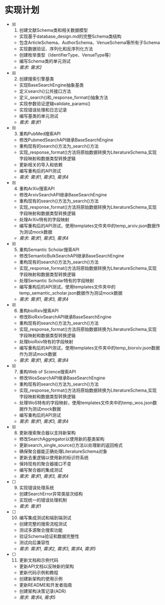 # 实现计划

- [x] 1. 创建文献Schema类和相关数据模型
  - 实现基于database_design.md的完整Schema类结构
  - 包含ArticleSchema、AuthorSchema、VenueSchema等所有子Schema
  - 实现数据验证、序列化和反序列化方法
  - 创建枚举类型（IdentifierType、VenueType等）
  - 编写Schema类的单元测试
  - _需求: 需求2_

- [x] 2. 创建搜索引擎基类
  - 实现BaseSearchEngine抽象基类
  - 定义search()公共接口方法
  - 定义_search()和_response_format()抽象方法
  - 实现参数验证逻辑validate_params()
  - 实现错误处理和日志记录
  - 编写基类的单元测试
  - _需求: 需求1_

- [x] 3. 重构PubMed搜索API
  - 修改PubmedSearchAPI继承BaseSearchEngine
  - 重构现有的search()方法为_search()方法
  - 实现_response_format()方法将原始数据转换为LiteratureSchema,实现字段映射和数据类型转换逻辑
  - 更新相关的导入和依赖
  - 编写重构后的API测试
  - _需求: 需求1, 需求3, 需求4_

- [x] 4. 重构ArXiv搜索API
  - 修改ArxivSearchAPI继承BaseSearchEngine
  - 重构现有的search()方法为_search()方法
  - 实现_response_format()方法将原始数据转换为LiteratureSchema,实现字段映射和数据类型转换逻辑
  - 处理ArXiv特有的字段映射
  - 编写重构后的API测试，使用templates文件夹中的temp_arxiv.json数据作为测试mock数据
  - _需求: 需求1, 需求3, 需求4_

- [x] 5. 重构Semantic Scholar搜索API
  - 修改SemanticBulkSearchAPI继承BaseSearchEngine
  - 重构现有的search()方法为_search()方法
  - 实现_response_format()方法将原始数据转换为LiteratureSchema,实现字段映射和数据类型转换逻辑
  - 处理Semantic Scholar特有的字段映射
  - 编写重构后的API测试，使用templates文件夹中的temp_semantic_scholar.json数据作为测试mock数据
  - _需求: 需求1, 需求3, 需求4_

- [x] 6. 重构bioRxiv搜索API
  - 修改BioRxivSearchAPI继承BaseSearchEngine
  - 重构现有的search()方法为_search()方法
  - 实现_response_format()方法将原始数据转换为LiteratureSchema,实现字段映射和数据类型转换逻辑
  - 处理bioRxiv特有的字段映射
  - 编写重构后的API测试，使用templates文件夹中的temp_biorxiv.json数据作为测试mock数据
  - _需求: 需求1, 需求3, 需求4_

- [x] 7. 重构Web of Science搜索API
  - 修改WosSearchAPI继承BaseSearchEngine
  - 重构现有的search()方法为_search()方法
  - 实现_response_format()方法将原始数据转换为LiteratureSchema,实现字段映射和数据类型转换逻辑
  - 处理WoS特有的字段映射，使用templates文件夹中的temp_wos.json数据作为测试mock数据
  - 编写重构后的API测试
  - _需求: 需求1, 需求3, 需求4_

- [x] 8. 更新搜索聚合器以支持新架构
  - 修改SearchAggregator以使用新的基类架构
  - 更新search_single_source()方法以处理新的返回格式
  - 确保聚合器能正确处理LiteratureSchema对象
  - 更新去重逻辑以使用新的标识符系统
  - 保持现有的聚合器接口不变
  - 编写聚合器的集成测试
  - _需求: 需求1, 需求3, 需求4_

- [ ] 9. 实现错误处理系统
  - 创建SearchError异常类层次结构
  - 实现统一的错误处理机制
  - _需求: 需求1_

- [ ] 10. 编写集成测试和端到端测试
  - 创建完整的搜索流程测试
  - 测试多源聚合搜索功能
  - 验证Schema验证和数据完整性
  - 测试向后兼容性
  - _需求: 需求1, 需求2, 需求3, 需求4, 需求5_

- [ ] 11. 更新文档和示例代码
  - 更新API文档以反映新的架构
  - 更新代码示例和教程
  - 创建新架构的使用示例
  - 更新README和开发者指南
  - 创建架构决策记录(ADR)
  - _需求: 需求4, 需求5_